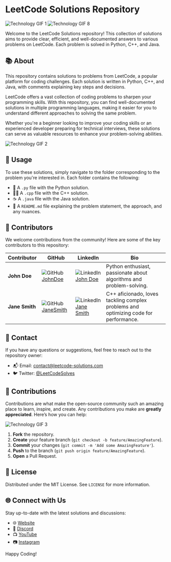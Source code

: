 # LeetCode Solutions Repository

![Technology GIF 1](https://media.giphy.com/media/Ll22OhMLAlVDb8UQWe/giphy.gif)
![Technology GIF 8](https://media.giphy.com/media/QssGEmpkyEOhBCb7e1/giphy.gif)

Welcome to the LeetCode Solutions repository! This collection of solutions aims to provide clear, efficient, and well-documented answers to various problems on LeetCode. Each problem is solved in Python, C++, and Java.

## 📚 About
This repository contains solutions to problems from LeetCode, a popular platform for coding challenges. Each solution is written in Python, C++, and Java, with comments explaining key steps and decisions.

LeetCode offers a vast collection of coding problems to sharpen your programming skills. With this repository, you can find well-documented solutions in multiple programming languages, making it easier for you to understand different approaches to solving the same problem.

Whether you're a beginner looking to improve your coding skills or an experienced developer preparing for technical interviews, these solutions can serve as valuable resources to enhance your problem-solving abilities.
        
![Technology GIF 2](https://media.giphy.com/media/26tn33aiTi1jkl6H6/giphy.gif) 

## 🚀 Usage

To use these solutions, simply navigate to the folder corresponding to the problem you're interested in. Each folder contains the following:

- 🐍 A `.py` file with the Python solution.
- 🐱‍💻 A `.cpp` file with the C++ solution.
- ☕ A `.java` file with the Java solution.
- 📄 A `README.md` file explaining the problem statement, the approach, and any nuances.

## 🤝 Contributors

We welcome contributions from the community! Here are some of the key contributors to this repository:

| Contributor | GitHub | LinkedIn | Bio |
|-------------|--------|----------|-----|
| **John Doe** | ![GitHub](https://img.icons8.com/ios-glyphs/30/000000/github.png) [JohnDoe](https://github.com/JohnDoe) | ![LinkedIn](https://img.icons8.com/ios-filled/30/000000/linkedin.png) [John Doe](https://www.linkedin.com/in/johndoe/) | Python enthusiast, passionate about algorithms and problem-solving. |
| **Jane Smith** | ![GitHub](https://img.icons8.com/ios-glyphs/30/000000/github.png) [JaneSmith](https://github.com/JaneSmith) | ![LinkedIn](https://img.icons8.com/ios-filled/30/000000/linkedin.png) [Jane Smith](https://www.linkedin.com/in/janesmith/) | C++ aficionado, loves tackling complex problems and optimizing code for performance. |

## 📧 Contact

If you have any questions or suggestions, feel free to reach out to the repository owner:

- 📬 Email: [contact@leetcode-solutions.com](mailto:contact@leetcode-solutions.com)
- 🐦 Twitter: [@LeetCodeSolves](https://twitter.com/LeetCodeSolves)

## 🌟 Contributions

Contributions are what make the open-source community such an amazing place to learn, inspire, and create. Any contributions you make are **greatly appreciated**. Here’s how you can help:

![Technology GIF 3](https://media.giphy.com/media/fwbZnTftCXVocKzfxR/giphy.gif)

1. **Fork** the repository.
2. **Create** your feature branch (`git checkout -b feature/AmazingFeature`).
3. **Commit** your changes (`git commit -m 'Add some AmazingFeature'`).
4. **Push** to the branch (`git push origin feature/AmazingFeature`).
5. **Open** a Pull Request.

## 📜 License

Distributed under the MIT License. See `LICENSE` for more information.

## 🌐 Connect with Us

Stay up-to-date with the latest solutions and discussions:

- 🌐 [Website](https://leetcode-solutions.com)
- 💬 [Discord](https://discord.com/invite/leetcode-solutions)
- 📺 [YouTube](https://www.youtube.com/channel/LeetCodeSolutions)
- 📷 [Instagram](https://www.instagram.com/leetcode_solutions)

Happy Coding!
